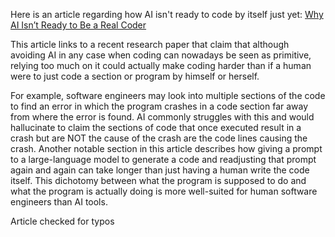 Here is an article regarding how AI isn't ready to code by itself just yet: 
[Why AI Isn’t Ready to Be a Real Coder](https://spectrum.ieee.org/ai-for-coding)

This article links to a recent research paper that claim that although avoiding AI in any case when coding can nowadays be seen as primitive, relying too much on it could actually make coding harder than if a human were to just code a section or program by himself or herself.

For example, software engineers may look into multiple sections of the code to find an error in which the program crashes in a code section far away from where the error is found. AI commonly struggles with this and would hallucinate to claim the sections of code that once executed result in a crash but are NOT the cause of the crash are the code lines causing the crash. Another notable section in this article describes how giving a prompt to a large-language model to generate a code and readjusting that prompt again and again can take longer than just having a human write the code itself. This dichotomy between what the program is supposed to do and what the program is actually doing is more well-suited for human software engineers than AI tools.

Article checked for typos